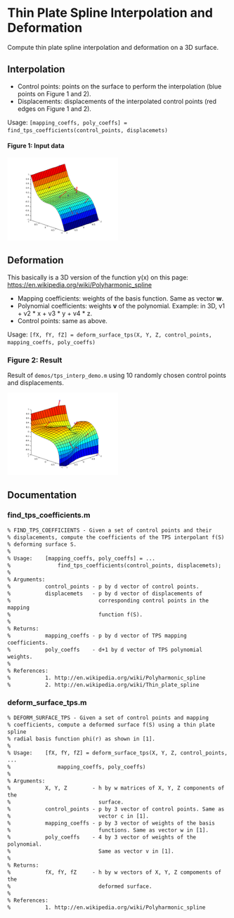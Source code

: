 Thin Plate Spline Interpolation and Deformation
===============

Compute thin plate spline interpolation and deformation on a 3D surface.

## Interpolation

- Control points: points on the surface to perform the interpolation
(blue points on Figure 1 and 2).
- Displacements: displacements of the interpolated control points
(red edges on Figure 1 and 2).

Usage:  `[mapping_coeffs, poly_coeffs] =
             find_tps_coefficients(control_points, displacemets)`

#### Figure 1: Input data

<img src="docs/img/3d_surface.png" width="50%" height="50%" />

## Deformation

This basically is a 3D version of the function y(x) on this page:
 https://en.wikipedia.org/wiki/Polyharmonic_spline

- Mapping coefficients: weights of the basis function. Same as vector **w**.
- Polynomial coefficients: weights **v** of the polynomial. Example: in 3D,
    v1 + v2 \* x + v3 \* y + v4 \* z.
- Control points: same as above.

Usage: `[fX, fY, fZ] = deform_surface_tps(X, Y, Z, control_points,
             mapping_coeffs, poly_coeffs)`

### Figure 2: Result

Result of `demos/tps_interp_demo.m` using 10 randomly chosen control points and
displacements.

<img src="docs/img/deformed_3d_surface.png" width="50%" height="50%" />

## Documentation

### find_tps_coefficients.m

```
% FIND_TPS_COEFFICIENTS - Given a set of control points and their
% displacements, compute the coefficients of the TPS interpolant f(S)
% deforming surface S.
%
% Usage:    [mapping_coeffs, poly_coeffs] = ...
%               find_tps_coefficients(control_points, displacemets);
%
% Arguments:
%           control_points - p by d vector of control points.
%           displacemets   - p by d vector of displacements of
%                            corresponding control points in the mapping
%                            function f(S).
%
% Returns:
%           mapping_coeffs - p by d vector of TPS mapping coefficients.
%           poly_coeffs    - d+1 by d vector of TPS polynomial weights.
%
% References:
%           1. http://en.wikipedia.org/wiki/Polyharmonic_spline
%           2. http://en.wikipedia.org/wiki/Thin_plate_spline
```

### deform_surface_tps.m

```
% DEFORM_SURFACE_TPS - Given a set of control points and mapping
% coefficients, compute a deformed surface f(S) using a thin plate spline
% radial basis function phi(r) as shown in [1].
%
% Usage:    [fX, fY, fZ] = deform_surface_tps(X, Y, Z, control_points, ...
%               mapping_coeffs, poly_coeffs)
%
% Arguments:
%           X, Y, Z        - h by w matrices of X, Y, Z components of the
%                            surface.
%           control_points - p by 3 vector of control points. Same as
%                            vector c in [1].
%           mapping_coeffs - p by 3 vector of weights of the basis
%                            functions. Same as vector w in [1].
%           poly_coeffs    - 4 by 3 vector of weights of the polynomial.
%                            Same as vector v in [1].
%
% Returns:
%           fX, fY, fZ     - h by w vectors of X, Y, Z compoments of the
%                            deformed surface.
%
% References:
%           1. http://en.wikipedia.org/wiki/Polyharmonic_spline
```
